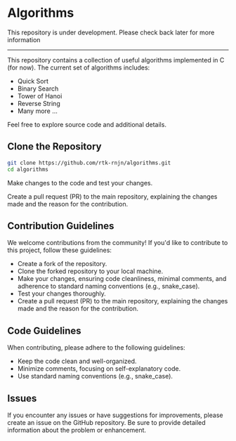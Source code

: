 # Algorithms

This repository is under development. Please check back later for more information

---

This repository contains a collection of useful algorithms implemented in C (for now). The current set of algorithms includes:

- Quick Sort
- Binary Search
- Tower of Hanoi
- Reverse String
- Many more ...

Feel free to explore source code and additional details.

## Clone the Repository

```bash
git clone https://github.com/rtk-rnjn/algorithms.git
cd algorithms
```

Make changes to the code and test your changes.

Create a pull request (PR) to the main repository, explaining the changes made and the reason for the contribution.

## Contribution Guidelines

We welcome contributions from the community! If you'd like to contribute to this project, follow these guidelines:

- Create a fork of the repository.
- Clone the forked repository to your local machine.
- Make your changes, ensuring code cleanliness, minimal comments, and adherence to standard naming conventions (e.g., snake_case).
- Test your changes thoroughly.
- Create a pull request (PR) to the main repository, explaining the changes made and the reason for the contribution.

## Code Guidelines

When contributing, please adhere to the following guidelines:

- Keep the code clean and well-organized.
- Minimize comments, focusing on self-explanatory code.
- Use standard naming conventions (e.g., snake_case).

## Issues

If you encounter any issues or have suggestions for improvements, please create an issue on the GitHub repository. Be sure to provide detailed information about the problem or enhancement.
